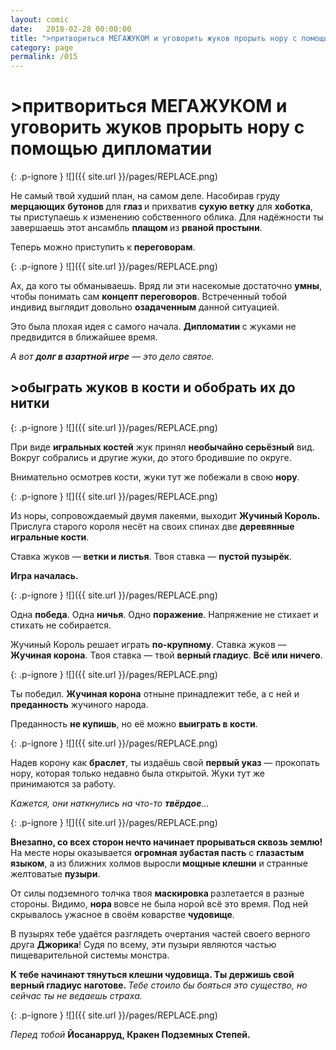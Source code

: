 ```yaml
---
layout: comic
date:   2018-02-28 00:00:00 
title: ">притвориться МЕГАЖУКОМ и уговорить жуков прорыть нору с помощью дипломатии"
category: page
permalink: /015
---
```

# >притвориться МЕГАЖУКОМ и уговорить жуков прорыть нору с помощью дипломатии

{: .p-ignore }
![]({{ site.url }}/pages/REPLACE.png)

Не самый твой худший план, на самом деле. Насобирав груду <strong>мерцающих</strong> <strong>бутонов </strong>для <strong>глаз </strong>и прихватив <strong>сухую ветку</strong> для <strong>хоботка</strong>, ты приступаешь к изменению собственного облика. Для надёжности ты завершаешь этот ансамбль <strong>плащом </strong>из <strong>рваной простыни</strong>.

Теперь можно приступить к <strong>переговорам</strong>.

{: .p-ignore }
![]({{ site.url }}/pages/REPLACE.png)

Ах, да кого ты обманываешь. Вряд ли эти насекомые достаточно <strong>умны</strong>, чтобы понимать сам <strong>концепт переговоров</strong>. Встреченный тобой индивид выглядит довольно <strong>озадаченным</strong> данной ситуацией.

Это была плохая идея с самого начала. <strong>Дипломатии </strong>с жуками не предвидится в ближайшее время.

<em>А вот <strong>долг в азартной игре</strong> — это дело святое.</em>

## >обыграть жуков в кости и обобрать их до нитки

{: .p-ignore }
![]({{ site.url }}/pages/REPLACE.png)

При виде <strong>игральных костей</strong> жук принял <strong>необычайно серьёзный</strong> вид. Вокруг собрались и другие жуки, до этого бродившие по округе.

Внимательно осмотрев кости, жуки тут же побежали в свою <strong>нору</strong>.

{: .p-ignore }
![]({{ site.url }}/pages/REPLACE.png)

Из норы, сопровождаемый двумя лакеями, выходит <strong>Жучиный Король. </strong>Прислуга старого короля несёт на своих спинах две <strong>деревянные игральные кости</strong>.

Ставка жуков — <strong>ветки и листья</strong>. Твоя ставка — <strong>пустой пузырёк</strong>.

<strong>Игра началась.</strong>

{: .p-ignore }
![]({{ site.url }}/pages/REPLACE.png)

Одна <strong>победа</strong>. Одна <strong>ничья</strong>. Одно <strong>поражение</strong>. Напряжение не стихает и стихать не собирается.

Жучиный Король решает играть <strong>по-крупному</strong>. Ставка жуков — <strong>Жучиная корона</strong>. Твоя ставка — твой <strong>верный гладиус</strong>. <strong>Всё или ничего</strong>.

{: .p-ignore }
![]({{ site.url }}/pages/REPLACE.png)

Ты победил. <strong>Жучиная корона</strong> отныне принадлежит тебе, а с ней и <strong>преданность</strong> жучиного народа.

Преданность <strong>не купишь</strong>, но её можно <strong>выиграть в кости</strong>.

{: .p-ignore }
![]({{ site.url }}/pages/REPLACE.png)

Надев корону как <strong>браслет</strong>, ты издаёшь свой <strong>первый указ</strong> — прокопать нору, которая только недавно была открытой. Жуки тут же принимаются за работу.

<em>Кажется, они наткнулись на что-то <strong>твёрдое</strong>…</em>

{: .p-ignore }
![]({{ site.url }}/pages/REPLACE.png)

<strong>Внезапно, со всех сторон нечто начинает прорываться сквозь землю! </strong>На месте норы оказывается <strong>огромная зубастая пасть</strong> с <strong>глазастым языком</strong>, а из ближних холмов выросли<strong> мощные клешни</strong> и странные желтоватые <strong>пузыри</strong>.

От силы подземного толчка твоя <strong>маскировка </strong>разлетается в разные стороны. Видимо, <strong>нора </strong>вовсе не была норой всё это время. Под ней скрывалось ужасное в своём коварстве <strong>чудовище</strong>. 

В пузырях тебе удаётся разглядеть очертания частей своего верного друга <strong>Джорика</strong>! Судя по всему, эти пузыри являются частью пищеварительной системы монстра.

<strong>К тебе начинают тянуться клешни чудовища. Ты держишь свой верный гладиус наготове. </strong><em>Тебе стоило бы бояться это существо, но сейчас ты не ведаешь страха.</em>

{: .p-ignore }
![]({{ site.url }}/pages/REPLACE.png)

<em>Перед тобой</em> <strong>Йосанарруд, Кракен Подземных Степей.</strong>
